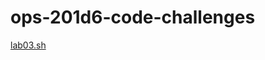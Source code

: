 # ops-201d6-code-challenges

[lab03.sh](https://codefellows.github.io/ops-201-guide/curriculum/class-03/challenges/demo/bash.html)